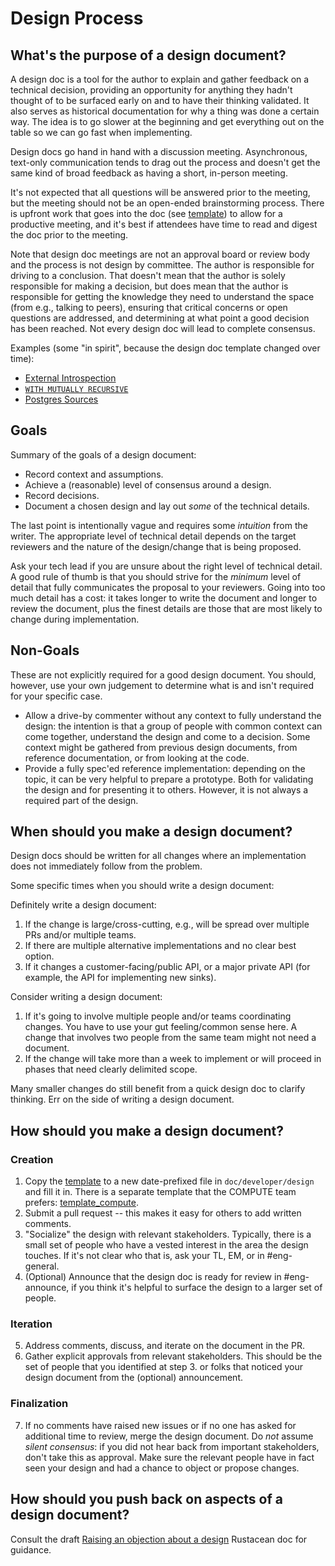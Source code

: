# Design Process

## What's the purpose of a design document?

A design doc is a tool for the author to explain and gather feedback on a
technical decision, providing an opportunity for anything they hadn't thought of
to be surfaced early on and to have their thinking validated. It also serves as
historical documentation for why a thing was done a certain way. The idea is to
go slower at the beginning and get everything out on the table so we can go fast
when implementing.

Design docs go hand in hand with a discussion meeting. Asynchronous, text-only
communication tends to drag out the process and doesn't get the same kind of
broad feedback as having a short, in-person meeting.

It's not expected that all questions will be answered prior to the meeting, but
the meeting should not be an open-ended brainstorming process. There is upfront
work that goes into the doc (see [template](./00000000_template.md)) to allow
for a productive meeting, and it's best if attendees have time to read and
digest the doc prior to the meeting.

Note that design doc meetings are not an approval board or review body and the
process is not design by committee. The author is responsible for driving to a
conclusion. That doesn't mean that the author is solely responsible for making a
decision, but does mean that the author is responsible for getting the knowledge
they need to understand the space (from e.g., talking to peers), ensuring that
critical concerns or open questions are addressed, and determining at what point
a good decision has been reached. Not every design doc will lead to complete
consensus.

Examples (some "in spirit", because the design doc template changed over time):
* [External Introspection](./20230227_external_introspection.md)
* [`WITH MUTUALLY RECURSIVE`](./20221204_with_mutually_recursive.md)
* [Postgres Sources](./20210412_postgres_sources.md)

## Goals

Summary of the goals of a design document:

 - Record context and assumptions.
 - Achieve a (reasonable) level of consensus around a design.
 - Record decisions.
 - Document a chosen design and lay out _some_ of the technical details.

The last point is intentionally vague and requires some _intuition_ from the
writer. The appropriate level of technical detail depends on the target
reviewers and the nature of the design/change that is being proposed.

Ask your tech lead if you are unsure about the right level of technical detail.
A good rule of thumb is that you should strive for the *minimum* level of
detail that fully communicates the proposal to your reviewers. Going into too
much detail has a cost: it takes longer to write the document and longer to
review the document, plus the finest details are those that are most likely to
change during implementation.

## Non-Goals

These are not explicitly required for a good design document. You should,
however, use your own judgement to determine what is and isn't required for
your specific case.

 - Allow a drive-by commenter without any context to fully understand the
   design: the intention is that a group of people with common context can come
   together, understand the design and come to a decision. Some context might
   be gathered from previous design documents, from reference documentation, or
   from looking at the code.
 - Provide a fully spec'ed reference implementation: depending on the topic, it
   can be very helpful to prepare a prototype. Both for validating the design
   and for presenting it to others. However, it is not always a required part
   of the design.

## When should you make a design document?

Design docs should be written for all changes where an implementation does not
immediately follow from the problem.

Some specific times when you should write a design document:

Definitely write a design document:

1. If the change is large/cross-cutting, e.g., will be spread over multiple PRs
   and/or multiple teams.
2. If there are multiple alternative implementations and no clear best option.
3. If it changes a customer-facing/public API, or a major private API (for
   example, the API for implementing new sinks).

Consider writing a design document:

1. If it's going to involve multiple people and/or teams coordinating changes.
   You have to use your gut feeling/common sense here. A change that involves
   two people from the same team might not need a document.
2. If the change will take more than a week to implement or will proceed in
   phases that need clearly delimited scope.

Many smaller changes do still benefit from a quick design doc to clarify
thinking. Err on the side of writing a design document.

## How should you make a design document?

### Creation

1. Copy the [template](./00000000_template.md) to a new date-prefixed file in
   `doc/developer/design` and fill it in. There is a separate template that the
   COMPUTE team prefers: [template_compute](./00000000_template_compute.md).
2. Submit a pull request -- this makes it easy for others to add written
   comments.
3. "Socialize" the design with relevant stakeholders. Typically, there is a
   small set of people who have a vested interest in the area the design
   touches. If it's not clear who that is, ask your TL, EM, or in #eng-general.
4. (Optional) Announce that the design doc is ready for review in #eng-announce,
   if you think it's helpful to surface the design to a larger set of people.

### Iteration

5. Address comments, discuss, and iterate on the document in the PR.
6. Gather explicit approvals from relevant stakeholders. This should be the set
   of people that you identified at step 3. or folks that noticed your design
   document from the (optional) announcement.

### Finalization

7. If no comments have raised new issues or if no one has asked for additional
   time to review, merge the design document. Do _not_ assume _silent
   consensus_: if you did not hear back from important stakeholders, don't take
   this as approval. Make sure the relevant people have in fact seen your design
   and had a chance to object or propose changes.

## How should you push back on aspects of a design document?

Consult the draft [Raising an objection about a design](https://rustacean-principles.netlify.app/how_to_rustacean/show_up/raising_an_objection.html) Rustacean doc for guidance.
